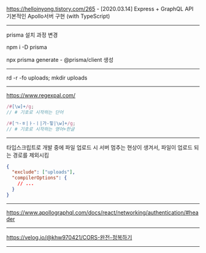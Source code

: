 https://helloinyong.tistory.com/265 - [2020.03.14] Express + GraphQL API 기본적인 Apollo서버 구현 (with TypeScript)

---

prisma 설치 과정 변경

npm i -D prisma

npx prisma generate - @prisma/client 생성

---

rd -r -fo uploads; mkdir uploads

---

https://www.regexpal.com/

```javascript
/#[\w]+/g;
// # 기호로 시작하는 단어

/#[ㄱ-ㅎ|ㅏ-ㅣ|가-힣|\w]+/g;
// # 기호로 시작하는 영어+한글
```

---

타입스크립트로 개발 중에 파일 업로드 시 서버 멈추는 현상이 생겨서, 파일이 업로드 되는 경로를 제외시킴

```json
{
  "exclude": ["uploads"],
  "compilerOptions": {
    // ...
  }
}
```

---

https://www.apollographql.com/docs/react/networking/authentication/#header

---

https://velog.io/@khw970421/CORS-완전-정복하기

---
